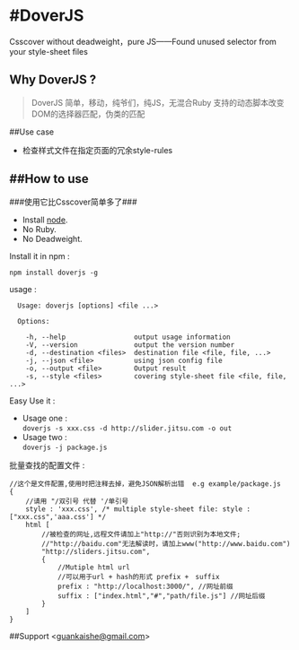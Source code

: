 #DoverJS
========
Csscover without deadweight，pure JS——Found unused selector from your style-sheet files
## Why DoverJS ?
> DoverJS 简单，移动，纯爷们，纯JS，无混合Ruby
> 支持的动态脚本改变DOM的选择器匹配，伪类的匹配

##Use case

- 检查样式文件在指定页面的冗余style-rules

##How to use
---
###使用它比Csscover简单多了###

*   Install [node](http://nodejs.org).
*   No Ruby.
*   No Deadweight.

Install it in npm :

    npm install doverjs -g
    
usage : 

    
      Usage: doverjs [options] <file ...>
    
      Options:
    
        -h, --help                 output usage information
        -V, --version              output the version number
        -d, --destination <files>  destination file <file, file, ...>
        -j, --json <file>          using json config file
        -o, --output <file>        Output result
        -s, --style <files>        covering style-sheet file <file, file, ...>

Easy Use it :
    
*    Usage one :<br />
        `doverjs -s xxx.css -d http://slider.jitsu.com -o out`
*    Usage two :<br />
        `doverjs -j package.js`
    
批量查找的配置文件 :

    //这个是文件配置,使用时把注释去掉，避免JSON解析出错  e.g example/package.js
    {
        //请用 "/双引号 代替 '/单引号
        style : 'xxx.css', /* multiple style-sheet file: style : ["xxx.css",'aaa.css'] */
        html [
            //被检查的网址,远程文件请加上"http://"否则识别为本地文件; 
            //"http://baidu.com"无法解读时，请加上www("http://www.baidu.com")
            "http://sliders.jitsu.com",
            {
                //Mutiple html url
                //可以用于url + hash的形式 prefix +　suffix
                prefix : "http://localhost:3000/", //网址前缀
                suffix : ["index.html","#","path/file.js"] //网址后缀
            }
        ]
    }

##Support
  &lt;guankaishe@gmail.com&gt;


    
